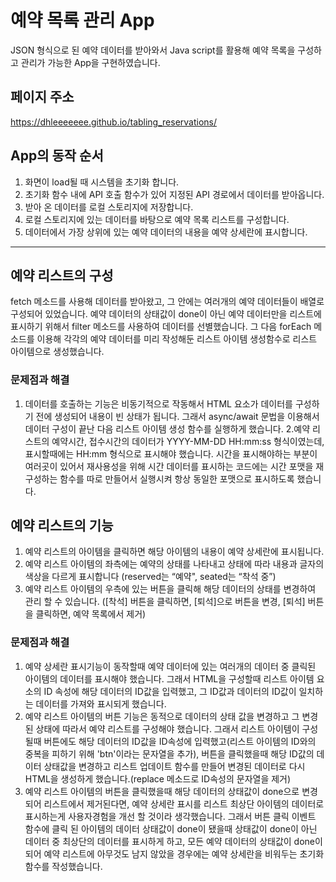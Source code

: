 ﻿# 예약 목록 관리 App
JSON 형식으로 된 예약 데이터를 받아와서 Java script를 활용해 예약 목록을 구성하고 관리가 가능한 App을 구현하였습니다.
 
 
## 페이지 주소
https://dhleeeeeee.github.io/tabling_reservations/


## App의 동작 순서


1. 화면이 load될 때 시스템을 초기화 합니다.
2. 초기화 함수 내에 API 호출 함수가 있어 지정된 API 경로에서 데이터를 받아옵니다.
3. 받아 온 데이터를 로컬 스토리지에 저장합니다.
4. 로컬 스토리지에 있는 데이터를 바탕으로 예약 목록 리스트를 구성합니다.
5. 데이터에서 가장 상위에 있는 예약 데이터의 내용을 예약 상세란에 표시합니다.

---
## 예약 리스트의 구성


fetch 메소드를 사용해 데이터를 받아왔고, 그 안에는 여러개의 예약 데이터들이 배열로 구성되어 있었습니다.
예약 데이터의 상태값이 done이 아닌 예약 데이터만을 리스트에 표시하기 위해서 filter 메소드를 사용하여 데이터를 선별했습니다.
그 다음 forEach 메소드를 이용해 각각의 예약 데이터를 미리 작성해둔 리스트 아이템 생성함수로 리스트 아이템으로 생성했습니다.


### 문제점과 해결
1. 데이터를 호출하는 기능은 비동기적으로 작동해서 HTML 요소가 데이터를 구성하기 전에 생성되어 내용이 빈 상태가 됩니다.
그래서 async/await 문법을 이용해서 데이터 구성이 끝난 다음 리스트 아이템 생성 함수를 실행하게 했습니다.
2.예약 리스트의 예약시간, 접수시간의 데이터가 YYYY-MM-DD HH:mm:ss 형식이였는데, 표시할때에는 HH:mm 형식으로 표시해야 했습니다.
시간을 표시해야하는 부분이 여러곳이 있어서 재사용성을 위해 시간 데이터를 표시하는 코드에는 시간 포맷을 재구성하는 함수를 따로 만들어서 실행시켜 항상 동일한 포맷으로 표시하도록 했습니다.

## 예약 리스트의 기능


1. 예약 리스트의 아이템을 클릭하면 해당 아이템의 내용이 예약 상세란에 표시됩니다.
2. 예약 리스트 아이템의 좌측에는 예약의 상태를 나타내고 상태에 따라 내용과 글자의 색상을 다르게 표시합니다 (reserved는 “예약", seated는 “착석 중”)
3. 예약 리스트 아이템의 우측에 있는 버튼을 클릭해 해당 데이터의 상태를 변경하여 관리 할 수 있습니다. ([착석] 버튼을 클릭하면, [퇴석]으로 버튼을 변경,  [퇴석] 버튼을 클릭하면, 예약 목록에서 제거)
 


### 문제점과 해결


1. 예약 상세란 표시기능이 동작할때 예약 데이터에 있는 여러개의 데이터 중 클릭된 아이템의 데이터를 표시해야 했습니다.
그래서 HTML을 구성할때 리스트 아이템 요소의 ID 속성에 해당 데이터의 ID값을 입력했고, 그 ID값과 데이터의 ID값이 일치하는 데이터를 가져와 표시되게 했습니다.
2. 예약 리스트 아이템의 버튼 기능은 동적으로 데이터의 상태 값을 변경하고 그 변경 된 상태에 따라서 예약 리스트를 구성해야 했습니다.
그래서 리스트 아이템이 구성될때 버튼에도 해당 데이터의 ID값을 ID속성에 입력했고(리스트 아이템의 ID와의 중복을 피하기 위해 'btn'이라는 문자열을 추가),
버튼을 클릭했을때 해당 ID값의 데이터 상태값을 변경하고 리스트 업데이트 함수를 만들어 변경된 데이터로 다시 HTML을 생성하게 했습니다.(replace 메소드로 ID속성의 문자열을 제거)
3. 예약 리스트 아이템의 버튼을 클릭했을때 해당 데이터의 상태값이 done으로 변경되어 리스트에서 제거된다면, 예약 상세란 표시를 리스트 최상단 아이템의 데이터로 표시하는게 사용자경험을 개선 할 것이라 생각했습니다.
그래서 버튼 클릭 이벤트 함수에 클릭 된 아이템의 데이터 상태값이 done이 됐을때 상태값이 done이 아닌 데이터 중 최상단의 데이터를 표시하게 하고,
모든 예약 데이터의 상태값이 done이 되어 예약 리스트에 아무것도 남지 않았을 경우에는 예약 상세란을 비워두는 초기화 함수를 작성했습니다.

